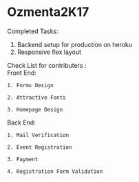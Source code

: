 # Ozmenta2K17

Completed Tasks:
1. Backend setup for production on heroku
2. Responsive flex layout

Check List for contributers :   
  Front End:
  
    1. Forms Design     
    
    2. Attractive Fonts
    
    3. Homepage Design
    
  Back End:
  
    1. Mail Verification
    
    2. Event Registration
    
    3. Payment
    
    4. Registration Form Validation
